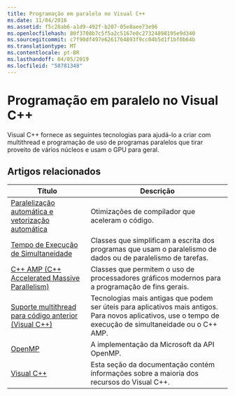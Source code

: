 ```yaml
---
title: Programação em paralelo no Visual C++
ms.date: 11/04/2016
ms.assetid: f5c28ab6-a1d9-492f-b207-05e8aee73e96
ms.openlocfilehash: 80f3708b7c5f5a2c5167e0c27324898195e9d340
ms.sourcegitcommit: c7f90df497e6261764893f9cc04b5d1f1bf0b64b
ms.translationtype: MT
ms.contentlocale: pt-BR
ms.lasthandoff: 04/05/2019
ms.locfileid: "58781348"
---
```

# <a name="parallel-programming-in-visual-c"></a>Programação em paralelo no Visual C++

Visual C++ fornece as seguintes tecnologias para ajudá-lo a criar com multithread e programação de uso de programas paralelos que tirar proveito de vários núcleos e usam o GPU para geral.

## <a name="related-articles"></a>Artigos relacionados

|Título|Descrição|
|-----------|-----------------|
|[Paralelização automática e vetorização automática](auto-parallelization-and-auto-vectorization.md)|Otimizações de compilador que aceleram o código.|
|[Tempo de Execução de Simultaneidade](concrt/concurrency-runtime.md)|Classes que simplificam a escrita dos programas que usam o paralelismo de dados ou de paralelismo de tarefas.|
|[C++ AMP (C++ Accelerated Massive Parallelism)](amp/cpp-amp-cpp-accelerated-massive-parallelism.md)|Classes que permitem o uso de processadores gráficos modernos para a programação de fins gerais.|
|[Suporte multithread para código anterior (Visual C++)](multithreading-support-for-older-code-visual-cpp.md)|Tecnologias mais antigas que podem ser úteis para aplicativos mais antigos. Para novos aplicativos, use o tempo de execução de simultaneidade ou o C++ AMP.|
|[OpenMP](openmp/openmp-in-visual-cpp.md)|A implementação da Microsoft da API OpenMP.|
|[Visual C++](../overview/visual-cpp-in-visual-studio.md)|Esta seção da documentação contém informações sobre a maioria dos recursos do Visual C++.|